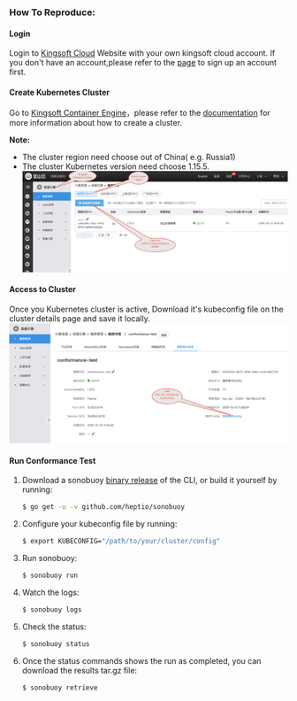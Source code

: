 ### How To Reproduce:


#### Login
Login to [Kingsoft Cloud](https://passport.ksyun.com/) Website with your own kingsoft cloud account. If you don't have an account,please refer to the [page](https://passport.ksyun.com/register.html) to sign up an account first.

#### Create Kubernetes Cluster
Go to [Kingsoft Container Engine](https://kce.console.ksyun.com/)，please refer to the [documentation](https://docs.ksyun.com/documents/2664) for more information about how to create a cluster. 

**Note:**
- The cluster region need choose out of China( e.g. Russia1)
- The cluster Kubernetes version need choose 1.15.5.
![cluster](ksc-cluster.png)


#### Access to Cluster
Once you Kubernetes cluster is active, Download it's kubeconfig file on the cluster details page and save it locally.
![kubeconfig](kubeconfig.png)


#### Run Conformance Test
1. Download a sonobuoy [binary release](https://github.com/heptio/sonobuoy/releases) of the CLI, or build it yourself by running:
    ```sh
    $ go get -u -v github.com/heptio/sonobuoy
    ```

1. Configure your kubeconfig file by running:
    ```sh
    $ export KUBECONFIG="/path/to/your/cluster/config"
    ```

3. Run sonobuoy:
    ```sh
    $ sonobuoy run
    ```

4. Watch the logs:
    ```sh
    $ sonobuoy logs
    ```

5. Check the status:
    ```sh
    $ sonobuoy status
    ```

6. Once the status commands shows the run as completed, you can download the results tar.gz file:
    ```sh
    $ sonobuoy retrieve
    ```